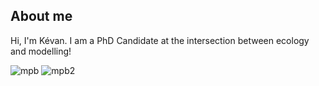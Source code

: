 ## About me

Hi, I'm Kévan. I am a PhD Candidate at the intersection between ecology and modelling!

![mpb](https://cdn.kqed.org/wp-content/uploads/sites/35/2017/10/DL_419BarkBeetles_WESTERN_PINE_BEETLE_FLIES_500.gif) ![mpb2](https://ww2.kqed.org/science/wp-content/uploads/sites/35/2017/10/DL_419BarkBeetles_WESTERN_PINE_BEETLES_EAT_PONDEROSA_PINE_NUTRITIOUS_LAYER_500.gif)
